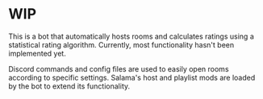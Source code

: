 # WIP

This is a bot that automatically hosts rooms and calculates ratings using a statistical rating algorithm. Currently, most functionality hasn't been implemented yet.

Discord commands and config files are used to easily open rooms according to specific settings. Salama's host and playlist mods are loaded by the bot to extend its functionality.
